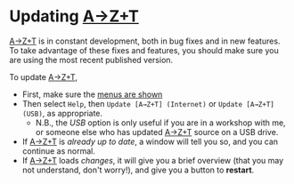 # Updating [A→Z+T]

[A→Z+T] is in constant development, both in bug fixes and in new features. To take advantage of these fixes and features, you should make sure you are using the most recent published version.

To update [A→Z+T],
- First, make sure the [menus are shown](MENUS.md)
- Then select `Help`, then `Update [A→Z+T] (Internet)` or `Update [A→Z+T] (USB)`, as appropriate.
  - N.B., the _USB_ option is only useful if you are in a workshop with me, or someone else who has updated [A→Z+T] source on a USB drive.
- If [A→Z+T] is _already up to date_, a window will tell you so, and you can continue as normal.
- If [A→Z+T] loads _changes_, it will give you a brief overview (that you may not understand, don't worryǃ), and give you a button to **restart**.

[A→Z+T]:  https://github.com/kent-rasmussen/azt
[WeSay]:  https://software.sil.org/wesay/
[FLEx]: https://software.sil.org/fieldworks/
[LIFT]: https://code.google.com/archive/p/lift-standard/
[CAWL]: http://www.comparalex.org/resources/SIL%20Comparative%20African%20Word%20List.pdf

